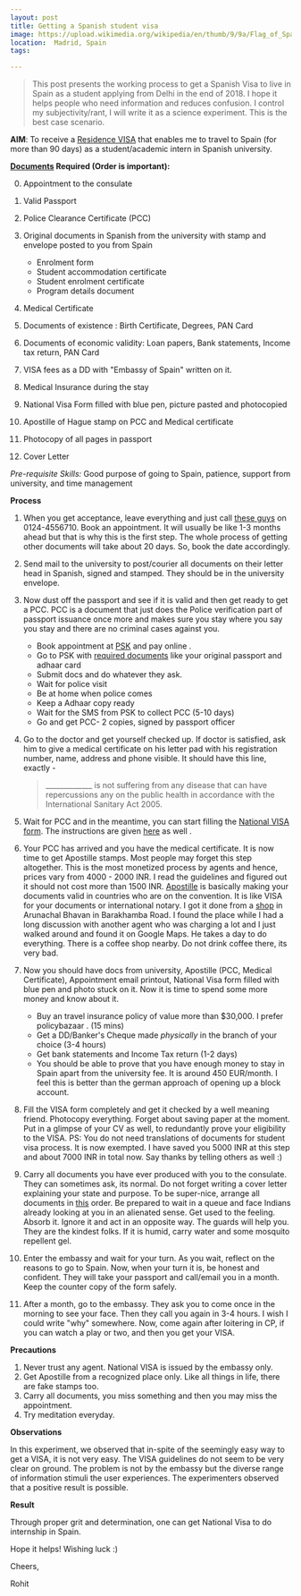 ```yaml
---
layout: post
title: Getting a Spanish student visa
image: https://upload.wikimedia.org/wikipedia/en/thumb/9/9a/Flag_of_Spain.svg/200px-Flag_of_Spain.svg.png
location:  Madrid, Spain
tags:

---
```


> This post presents the working process to get a Spanish Visa to live in Spain as a student applying from Delhi in the end of 2018. I hope it helps people who need information and reduces confusion. I control my subjectivity/rant, I will write it as a science experiment. This is the best case scenario.


**AIM**: To receive a [Residence VISA](http://www.exteriores.gob.es/Embajadas/NUEVADELHI/es/InformacionParaExtranjeros/Paginas/Information-on-residence-(national)-visas.aspx) that enables me to travel to Spain (for more than 90 days) as a student/academic intern in Spanish university.

**[Documents](http://www.exteriores.gob.es/Embajadas/NUEVADELHI/es/InformacionParaExtranjeros/Documents/study%20visa-for%20duration%20more%20than%20180%20days.pdf) Required (Order is important):**

0. Appointment to the consulate
1. Valid Passport
2. Police Clearance Certificate (PCC)
3. Original documents in Spanish from the university with stamp and envelope posted to you from Spain

    - Enrolment form 
    - Student accommodation certificate 
    - Student enrolment certificate 
    - Program details document 

4. Medical Certificate 
5. Documents of existence : Birth Certificate, Degrees, PAN Card
6. Documents of economic validity: Loan papers, Bank statements, Income tax return, PAN Card
7. VISA fees as a DD with "Embassy of Spain" written on it.
8. Medical Insurance during the stay
9. National Visa Form filled with blue pen, picture pasted and photocopied 
10. Apostille of Hague stamp on PCC and Medical certificate
11. Photocopy of all pages in passport
12. Cover Letter

*Pre-requisite Skills:*
Good purpose of going to Spain, patience, support from university, and time management

**Process**

1. When you get acceptance, leave everything and just call [these guys](https://india.blsspainvisa.com/national_visa.php) on 0124-4556710. Book an appointment. It will usually be like 1-3 months ahead but that is why this is the first step. The whole process of getting other documents will take about 20 days. So, book the date accordingly.
2. Send mail to the university to post/courier all documents on their letter head in Spanish, signed and stamped. They should be in the university envelope. 
3. Now dust off the passport and see if it is valid and then get ready to get a PCC. PCC is a document that just does the Police verification part of passport issuance once more and makes sure you stay where you say you stay and there are no criminal cases against you. 

    - Book appointment at [PSK](https://portal2.passportindia.gov.in/AppOnlineProject/online/pccOnlineApp) and pay online .
    - Go to PSK with [required documents](https://portal2.passportindia.gov.in/AppOnlineProject/docAdvisor/pccPassport) like your original passport and adhaar card
    - Submit docs and do whatever they ask.
    - Wait for police visit
    - Be at home when police comes
    - Keep a Adhaar copy ready
    - Wait for the SMS from PSK to collect PCC (5-10 days)
    - Go and get PCC- 2 copies, signed by passport officer
4. Go to the doctor and get yourself checked up. If doctor is satisfied, ask him to give a medical certificate on his letter pad with his registration number, name, address and phone visible. It should have this line, exactly -

    > _____________ is not suffering from any disease that can have repercussions any on the public health in accordance with the International Sanitary Act 2005.

5. Wait for PCC and in the meantime, you can start filling the [National VISA form](http://www.exteriores.gob.es/Embajadas/NUEVADELHI/es/InformacionParaExtranjeros/Documents/Application%20for%20National%20Visa%20-%20English.pdf). The instructions are given [here](http://www.exteriores.gob.es/Embajadas/NUEVADELHI/es/InformacionParaExtranjeros/Documents/study%20visa-for%20duration%20more%20than%20180%20days.pdf) as well .

6. Your PCC has arrived and you have the medical certificate. It is now time to get Apostille stamps. Most people may forget this step altogether. This is the most monetized process by agents and hence, prices vary from 4000 - 2000 INR. I read the guidelines and figured out it should not cost more than 1500 INR. [Apostille](https://en.wikipedia.org/wiki/Apostille_Convention) is basically making your documents valid in countries who are on the convention. It is like VISA for your documents or international notary. I got it done from a [shop](https://www.google.com/maps/place/IVS+Global+Service+Pvt.Ltd/@28.629057,77.2248241,19.25z/data=!4m12!1m6!3m5!1s0x390cfd33da02b2a3:0x9fb1599471f60cb7!2sBarakhamba+Metro+Station!8m2!3d28.6293547!4d77.225295!3m4!1s0x390cfd33e855a343:0x42afeaeaa35caad8!8m2!3d28.628857!4d77.2247069) in Arunachal Bhavan in Barakhamba Road. I found the place while I had a long discussion with another agent who was charging a lot and I just walked around and found it on Google Maps. He takes a day to do everything. There is a coffee shop nearby. Do not drink coffee there, its very bad. 

7. Now you should have docs from university, Apostille (PCC, Medical Certificate), Appointment email printout, National Visa form filled with blue pen and photo stuck on it. Now it is time to spend some more money and know about it.

    - Buy an travel insurance policy of value more than $30,000. I prefer policybazaar . (15 mins)
    - Get a DD/Banker's Cheque made *physically* in the branch of your choice (3-4 hours)
    - Get bank statements and Income Tax return (1-2 days)
    - You should be able to prove that you have enough money to stay in Spain apart from the university fee. It is around 450 EUR/month. I feel this is better than the german approach of opening up a block account.
 
8. Fill the VISA form completely and get it checked by a well meaning friend. Photocopy everything. Forget about saving paper at the moment. Put in a glimpse of your CV as well, to redundantly prove your eligibility to the VISA.  PS: You do not need translations of documents for student visa process. It is now exempted. I have saved you 5000 INR at this step and about 7000 INR in total now. Say thanks by telling others as well :) 

9. Carry all documents you have ever produced with you to the consulate. They can sometimes ask, its normal. Do not forget writing a cover letter explaining your state and purpose. To be super-nice, arrange all documents in [this](http://www.exteriores.gob.es/Embajadas/NUEVADELHI/es/InformacionParaExtranjeros/Documents/study%20visa-for%20duration%20more%20than%20180%20days.pdf) order. Be prepared to wait in a queue and face Indians already looking at you in an alienated sense. Get used to the feeling. Absorb it. Ignore it and act in an opposite way. The guards will help you. They are the kindest folks. If it is humid, carry water and some mosquito repellent gel. 

10. Enter the embassy and wait for your turn. As you wait, reflect on the reasons to go to Spain. Now, when your turn it is, be honest and confident. They will take your passport and call/email you in a month. Keep the counter copy of the form safely.

11. After a month, go to the embassy. They ask you to come once in the morning to see your face. Then they call you again in 3-4 hours. I wish I could write "why" somewhere. Now, come again after loitering in CP, if you can watch a play or two, and then you get your VISA. 


**Precautions**

1. Never trust any agent. National VISA is issued by the embassy only.
2. Get Apostille from a recognized place only. Like all things in life, there are fake stamps too.
3. Carry all documents, you miss something and then you may miss the appointment.
4. Try meditation everyday.

**Observations**

In this experiment, we observed that in-spite of the seemingly easy way to get a VISA, it is not very easy. The VISA guidelines do not seem to be very clear on ground. The problem is not by the embassy but the diverse range of information stimuli the user experiences.  The experimenters observed that a positive result is possible.

**Result**

Through proper grit and determination, one can get National Visa to do internship in Spain.


Hope it helps! Wishing luck :)

Cheers,

Rohit



      
